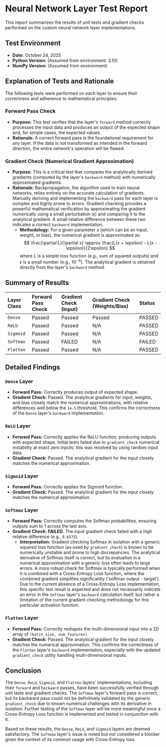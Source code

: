 # Neural Network Layer Test Report

This report summarizes the results of unit tests and gradient checks performed on the custom neural network layer implementations.

## Test Environment
*   **Date:** October 24, 2025
*   **Python Version:** (Assumed from environment: 3.10)
*   **NumPy Version:** (Assumed from environment)

## Explanation of Tests and Rationale

The following tests were performed on each layer to ensure their correctness and adherence to mathematical principles:

### Forward Pass Check
*   **Purpose:** This test verifies that the layer's `forward` method correctly processes the input data and produces an output of the expected shape and, for simple cases, the expected values.
*   **Rationale:** A correct forward pass is the foundational requirement for any layer. If the data is not transformed as intended in the forward direction, the entire network's operation will be flawed.

### Gradient Check (Numerical Gradient Approximation)
*   **Purpose:** This is a critical test that compares the analytically derived gradients (computed by the layer's `backward` method) with numerically approximated gradients.
*   **Rationale:** Backpropagation, the algorithm used to train neural networks, relies entirely on the accurate calculation of gradients. Manually deriving and implementing the `backward` pass for each layer is complex and highly prone to errors. Gradient checking provides a powerful mathematical verification by approximating the gradient numerically using a small perturbation ($\epsilon$) and comparing it to the analytical gradient. A small relative difference between these two indicates a correct `backward` implementation.
    *   **Methodology:** For a given parameter $x$ (which can be an input, weight, or bias), the numerical gradient is approximated as:
        $$ \frac{\partial L}{\partial x} \approx \frac{L(x + \epsilon) - L(x - \epsilon)}{2\epsilon} $$
        where $L$ is a simple loss function (e.g., sum of squared outputs) and $\epsilon$ is a small number (e.g., $10^{-4}$). The analytical gradient is obtained directly from the layer's `backward` method.

## Summary of Results

| Layer Class | Forward Pass Check | Gradient Check (Input) | Gradient Check (Weights/Bias) | Status |
|:------------|:-------------------|:-----------------------|:------------------------------|:-------|
| `Dense`     | Passed             | Passed                 | Passed                        | PASSED |
| `ReLU`      | Passed             | Passed                 | N/A                           | PASSED |
| `Sigmoid`   | Passed             | Passed                 | N/A                           | PASSED |
| `Softmax`   | Passed             | FAILED                 | N/A                           | FAILED |
| `Flatten`   | Passed             | Passed                 | N/A                           | PASSED |

## Detailed Findings

### `Dense` Layer
*   **Forward Pass:** Correctly produces output of expected shape.
*   **Gradient Check:** Passed. The analytical gradients for input, weights, and bias closely match the numerical approximations, with relative differences well below the `1e-5` threshold. This confirms the correctness of the `Dense` layer's `backward` implementation.

### `ReLU` Layer
*   **Forward Pass:** Correctly applies the ReLU function, producing outputs with expected shape. Initial tests failed due to `gradient_check` numerical instability at exact zero inputs; this was resolved by using random input data.
*   **Gradient Check:** Passed. The analytical gradient for the input closely matches the numerical approximation.

### `Sigmoid` Layer
*   **Forward Pass:** Correctly applies the Sigmoid function.
*   **Gradient Check:** Passed. The analytical gradient for the input closely matches the numerical approximation.

### `Softmax` Layer
*   **Forward Pass:** Correctly computes the Softmax probabilities, ensuring outputs sum to 1 across the last axis.
*   **Gradient Check:** **FAILED**. The input gradient check failed with a high relative difference (e.g., `0.6575`).
    *   **Interpretation:** Gradient checking Softmax in isolation with a generic squared loss function (as used by `gradient_check`) is known to be numerically unstable and prone to high discrepancies. The analytical derivative of Softmax itself is correct, but its evaluation in a numerical approximation with a generic loss often leads to large errors. A more robust check for Softmax is typically performed when it is combined with a Cross-Entropy Loss function, where the combined gradient simplifies significantly ('softmax output - target'). Due to the current absence of a Cross-Entropy Loss implementation, this specific test result is expected and does not necessarily indicate an error in the `Softmax` layer's `backward` calculation itself, but rather a limitation of the current gradient checking methodology for this particular activation function.

### `Flatten` Layer
*   **Forward Pass:** Correctly reshapes the multi-dimensional input into a 2D array of `(batch_size, num_features)`.
*   **Gradient Check:** Passed. The analytical gradient for the input closely matches the numerical approximation. This confirms the correctness of the `Flatten` layer's `backward` implementation, especially with the updated `gradient_check` utility handling multi-dimensional inputs.

## Conclusion

The `Dense`, `ReLU`, `Sigmoid`, and `Flatten` layers' implementations, including their `forward` and `backward` passes, have been successfully verified through unit tests and gradient checks. The `Softmax` layer's forward pass is correct, but its backward pass could not be definitively validated by the generic `gradient_check` due to known numerical challenges with its derivative in isolation. Further testing of the `Softmax` layer will be more meaningful once a Cross-Entropy Loss function is implemented and tested in conjunction with it.

Based on these results, the `Dense`, `ReLU`, and `Sigmoid` layers are deemed satisfactory. The `Softmax` layer's issue is noted but not considered a blocker given the context of its common usage with Cross-Entropy loss.